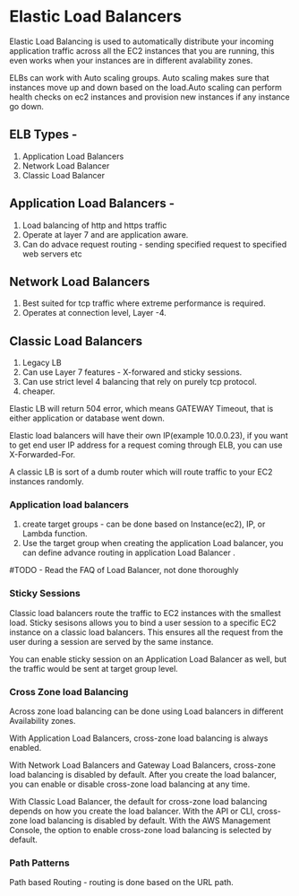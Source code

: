 # Elastic Load Balancers
Elastic Load Balancing is used to automatically distribute your incoming application traffic across all the EC2 instances that you are running, this even works when your instances are in different avalability zones.

ELBs can work with Auto scaling groups. Auto scaling makes sure that instances move up and down based on the load.Auto scaling can perform health checks on ec2 instances and provision new instances if any instance go down.


## ELB Types -
1. Application Load Balancers
2. Network Load Balancer
3. Classic Load Balancer

## Application Load Balancers -
1. Load balancing of http and https traffic
2. Operate at layer 7 and are application aware.
3. Can do advace request routing - sending specified request to specified web servers etc

## Network Load Balancers

1. Best suited for tcp traffic where extreme performance is required.
2. Operates at connection level, Layer -4.

## Classic Load Balancers
1. Legacy LB
2. Can use Layer 7 features - X-forwared and sticky sessions.
3. Can use strict level 4 balancing that rely on purely tcp protocol.
4. cheaper.

Elastic LB  will return 504 error, which means GATEWAY Timeout, that is either application or database went down.

Elastic load balancers will have their own IP(example 10.0.0.23), if you want to get end user IP address for a request coming through ELB,
you can use X-Forwarded-For.


A classic LB is sort of a dumb router which will route traffic to your EC2 instances randomly.

### Application load balancers
1. create target groups - can be done based on Instance(ec2), IP, or Lambda function.
2. Use the target group when creating the application Load balancer, you can define advance routing in application Load Balancer .

#TODO - Read the FAQ of Load Balancer, not done thoroughly


### Sticky Sessions
Classic load balancers route the traffic to EC2 instances with the smallest load.
Sticky sesisons allows you to bind a user session to a specific EC2 instance on a classic load balancers. This ensures all the request from the user during a session are served by the same instance.

You can enable sticky session on an Application Load Balancer as well, but the traffic would be sent at target group level.


### Cross Zone load Balancing
Across zone load balancing can be done using Load balancers in different Availability zones.

With Application Load Balancers, cross-zone load balancing is always enabled.

With Network Load Balancers and Gateway Load Balancers, cross-zone load balancing is disabled by default. After you create the load balancer, you can enable or disable cross-zone load balancing at any time.

With Classic Load Balancer, the default for cross-zone load balancing depends on how you create the load balancer. With the API or CLI, cross-zone load balancing is disabled by default. With the AWS Management Console, the option to enable cross-zone load balancing is selected by default.


### Path Patterns

Path based Routing - routing is done based on the URL path.






